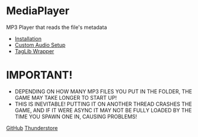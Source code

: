 # MediaPlayer

MP3 Player that reads the file's metadata

* [Installation](MediaPlayer-Installation.md)
* [Custom Audio Setup](MediaPlayer-Custom-Audio.md)
* [TagLib Wrapper](MediaPlayer-TagLib-Wrapper.md)

# IMPORTANT!
* DEPENDING ON HOW MANY MP3 FILES YOU PUT IN THE FOLDER, THE GAME MAY TAKE LONGER TO START UP!
* THIS IS INEVITABLE! PUTTING IT ON ANOTHER THREAD CRASHES THE GAME, AND IF IT WERE ASYNC IT MAY NOT BE FULLY LOADED BY THE TIME YOU SPAWN ONE IN, CAUSING PROBLEMS!

[GitHub](https://github.com/WeatherElectric/MediaPlayer) 
[Thunderstore](https://bonelab.thunderstore.io/package/SoulWithMae/MediaPlayer/)